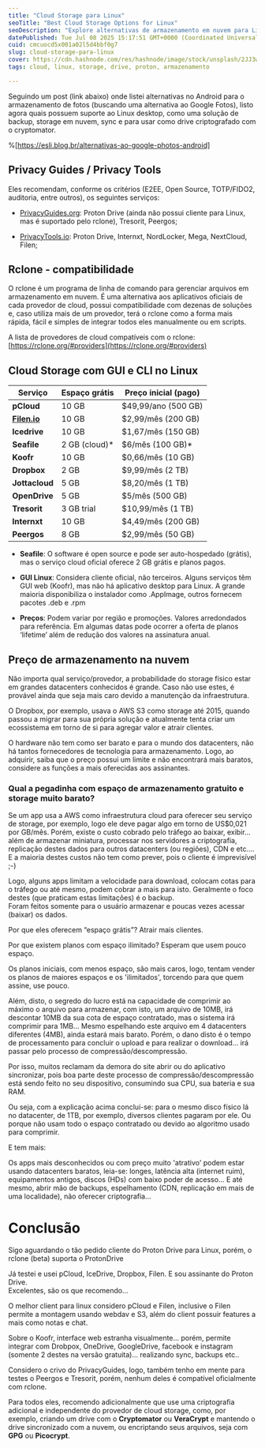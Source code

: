 ```yaml
---
title: "Cloud Storage para Linux"
seoTitle: "Best Cloud Storage Options for Linux"
seoDescription: "Explore alternativas de armazenamento em nuvem para Linux com foco em backup, segurança, compatíveis com rclone, visando privacidade"
datePublished: Tue Jul 08 2025 15:17:51 GMT+0000 (Coordinated Universal Time)
cuid: cmcuocd5x001a02l5d4bbf0g7
slug: cloud-storage-para-linux
cover: https://cdn.hashnode.com/res/hashnode/image/stock/unsplash/2JJ3wBHu4_0/upload/46f39b8a79110819fafdfa802f12de1c.jpeg
tags: cloud, linux, storage, drive, proton, armazenamento

---
```


Seguindo um post (link abaixo) onde listei alternativas no Android para o armazenamento de fotos (buscando uma alternativa ao Google Fotos), listo agora quais possuem suporte ao Linux desktop, como uma solução de backup, storage em nuvem, sync e para usar como drive criptografado com o cryptomator.

%[https://esli.blog.br/alternativas-ao-google-photos-android] 

## Privacy Guides / Privacy Tools

Eles recomendam, conforme os critérios (E2EE, Open Source, TOTP/FIDO2, auditoria, entre outros), os seguintes serviços:

* [PrivacyGuides.org](https://www.privacyguides.org/en/cloud/): Proton Drive (ainda não possui cliente para Linux, mas é suportado pelo rclone), Tresorit, Peergos;
    

* [PrivacyTools.io](https://www.privacytools.io/encrypted-cloud-storage): Proton Drive, Internxt, NordLocker, Mega, NextCloud, Filen;
    

## Rclone - compatibilidade

O rclone é um programa de linha de comando para gerenciar arquivos em armazenamento em nuvem. É uma alternativa aos aplicativos oficiais de cada provedor de cloud, possui compatibilidade com dezenas de soluções e, caso utiliza mais de um provedor, terá o rclone como a forma mais rápida, fácil e simples de integrar todos eles manualmente ou em scripts.

A lista de provedores de cloud compatíveis com o rclone: [https://rclone.org/#providers](https://rclone.org/#providers)

## Cloud Storage com GUI e CLI no Linux

| **Serviço** | **Espaço grátis** | **Preço inicial (pago)** |
| --- | --- | --- |
| **pCloud** | 10 GB | $49,99/ano (500 GB) |
| [**Filen.io**](http://Filen.io) | 10 GB | $2,99/mês (200 GB) |
| **Icedrive** | 10 GB | $1,67/mês (150 GB) |
| **Seafile** | 2 GB (cloud)\* | $6/mês (100 GB)\* |
| **Koofr** | 10 GB | $0,66/mês (10 GB) |
| **Dropbox** | 2 GB | $9,99/mês (2 TB) |
| **Jottacloud** | 5 GB | $8,20/mês (1 TB) |
| **OpenDrive** | 5 GB | $5/mês (500 GB) |
| **Tresorit** | 3 GB trial | $10,99/mês (1 TB) |
| **Internxt** | 10 GB | $4,49/mês (200 GB) |
| **Peergos** | 8 GB | $2,99/mês (50 GB) |

* **Seafile**: O software é open source e pode ser auto-hospedado (grátis), mas o serviço cloud oficial oferece 2 GB grátis e planos pagos.
    
* **GUI Linux**: Considera cliente oficial, não terceiros. Alguns serviços têm GUI web (Koofr), mas não há aplicativo desktop para Linux. A grande maioria disponibiliza o instalador como .AppImage, outros fornecem pacotes .deb e .rpm
    
* **Preços**: Podem variar por região e promoções. Valores arredondados para referência. Em algumas datas pode ocorrer a oferta de planos ‘lifetime’ além de redução dos valores na assinatura anual.
    

## **Preço de armazenamento na nuvem**

Não importa qual serviço/provedor, a probabilidade do storage físico estar em grandes datacenters conhecidos é grande. Caso não use estes, é provável ainda que seja mais caro devido a manutenção da infraestrutura.

O Dropbox, por exemplo, usava o AWS S3 como storage até 2015, quando passou a migrar para sua própria solução e atualmente tenta criar um ecossistema em torno de si para agregar valor e atrair clientes.

O hardware não tem como ser barato e para o mundo dos datacenters, não há tantos fornecedores de tecnologia para armazenamento. Logo, ao adquirir, saiba que o preço possui um limite e não encontrará mais baratos, considere as funções a mais oferecidas aos assinantes.

### Qual a pegadinha com espaço de armazenamento gratuito e storage muito barato?

Se um app usa a AWS como infraestrutura cloud para oferecer seu serviço de storage, por exemplo, logo ele deve pagar algo em torno de US$0,021 por GB/mês. Porém, existe o custo cobrado pelo tráfego ao baixar, exibir... além de armazenar miniatura, processar nos servidores a criptografia, replicação destes dados para outros datacenters (ou regiões), CDN e etc.... E a maioria destes custos não tem como prever, pois o cliente é imprevisível ;-)

Logo, alguns apps limitam a velocidade para download, colocam cotas para o tráfego ou até mesmo, podem cobrar a mais para isto. Geralmente o foco destes (que praticam estas limitações) é o backup.  
Foram feitos somente para o usuário armazenar e poucas vezes acessar (baixar) os dados.

Por que eles oferecem “espaço grátis”? Atrair mais clientes.

Por que existem planos com espaço ilimitado? Esperam que usem pouco espaço.

Os planos iniciais, com menos espaço, são mais caros, logo, tentam vender os planos de maiores espaços e os 'ilimitados', torcendo para que quem assine, use pouco.

Além, disto, o segredo do lucro está na capacidade de comprimir ao máximo o arquivo para armazenar, com isto, um arquivo de 10MB, irá descontar 10MB da sua cota de espaço contratado, mas o sistema irá comprimir para 1MB... Mesmo espelhando este arquivo em 4 datacenters diferentes (4MB), ainda estará mais barato. Porém, o dano disto é o tempo de processamento para concluir o upload e para realizar o download... irá passar pelo processo de compressão/descompressão.

Por isso, muitos reclamam da demora do site abrir ou do aplicativo sincronizar, pois boa parte deste processo de compressão/descompressão está sendo feito no seu dispositivo, consumindo sua CPU, sua bateria e sua RAM.

Ou seja, com a explicação acima conclui-se: para o mesmo disco físico lá no datacenter, de 1TB, por exemplo, diversos clientes pagaram por ele. Ou porque não usam todo o espaço contratado ou devido ao algoritmo usado para comprimir.

E tem mais:

Os apps mais desconhecidos ou com preço muito 'atrativo' podem estar usando datacenters baratos, leia-se: longes, latência alta (internet ruim), equipamentos antigos, discos (HDs) com baixo poder de acesso... E até mesmo, abrir mão de backups, espelhamento (CDN, replicação em mais de uma localidade), não oferecer criptografia...

# Conclusão

Sigo aguardando o tão pedido cliente do Proton Drive para Linux, porém, o rclone (beta) suporta o ProtonDrive

Já testei e usei pCloud, IceDrive, Dropbox, Filen. E sou assinante do Proton Drive.  
Excelentes, são os que recomendo…

O melhor client para linux considero pCloud e Filen, inclusive o Filen permite a montagem usando webdav e S3, além do client possuir features a mais como notas e chat.

Sobre o Koofr, interface web estranha visualmente… porém, permite integrar com Drobpox, OneDrive, GoogleDrive, facebook e instagram (somente 2 destes na versão gratuita)… realizando sync, backups etc..

Considero o crivo do PrivacyGuides, logo, também tenho em mente para testes o Peergos e Tresorit, porém, nenhum deles é compatível oficialmente com rclone.

Para todos eles, recomendo adicionalmente que use uma criptografia adicional e independente do provedor de cloud storage, como, por exemplo, criando um drive com o **Cryptomator** ou **VeraCrypt** e mantendo o drive sincronizado com a nuvem, ou encriptando seus arquivos, seja com **GPG** ou **Picocrypt**.